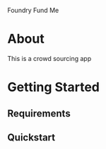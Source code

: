 Foundry Fund Me

# About

This is a crowd sourcing app 

# Getting Started

## Requirements

## Quickstart
